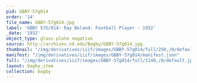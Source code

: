 ```yaml
---
pid: GBBY-57g014
order: '14'
file_name: GBBY-57g014.jpg
label: 'GBBY 57G/014: Ray Boland: Football Player - 1932'
_date: '1932'
object_type: glass plate negative
source: http://archives.nd.edu/Bagby/GBBY-57g014.jpg
thumbnail: "/img/derivatives/iiif/images/GBBY-57g014/full/250,/0/default.jpg"
manifest: "/img/derivatives/iiif/images/GBBY-57g014/manifest.json"
full: "/img/derivatives/iiif/images/GBBY-57g014/full/1140,/0/default.jpg"
layout: bagby_item
collection: bagby
---
```


